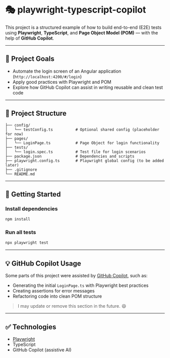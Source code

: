 # 🎭 playwright-typescript-copilot

This project is a structured example of how to build end-to-end (E2E) tests using **Playwright**, **TypeScript**, and **Page Object Model (POM)** — with the help of **GitHub Copilot**.

---

## 📌 Project Goals

- Automate the login screen of an Angular application (`http://localhost:4200/#/login`)
- Apply good practices with Playwright and POM
- Explore how GitHub Copilot can assist in writing reusable and clean test code

---

## 📁 Project Structure

```
├── config/
│   └── testConfig.ts          # Optional shared config (placeholder for now)
├── pages/
│   └── LoginPage.ts           # Page Object for login functionality
├── tests/
│   └── login.spec.ts          # Test file for login scenarios
├── package.json               # Dependencies and scripts
├── playwright.config.ts       # Playwright global config (to be added later)
├── .gitignore
└── README.md
```

---

## 🚀 Getting Started

### Install dependencies

```bash
npm install
```

### Run all tests

```bash
npx playwright test
```

---

## 💡 GitHub Copilot Usage

Some parts of this project were assisted by [GitHub Copilot](https://github.com/features/copilot), such as:

- Generating the initial `LoginPage.ts` with Playwright best practices
- Creating assertions for error messages
- Refactoring code into clean POM structure

> I may update or remove this section in the future. 😄

---

## ✅ Technologies

- [Playwright](https://playwright.dev)
- TypeScript
- GitHub Copilot (assistive AI)
